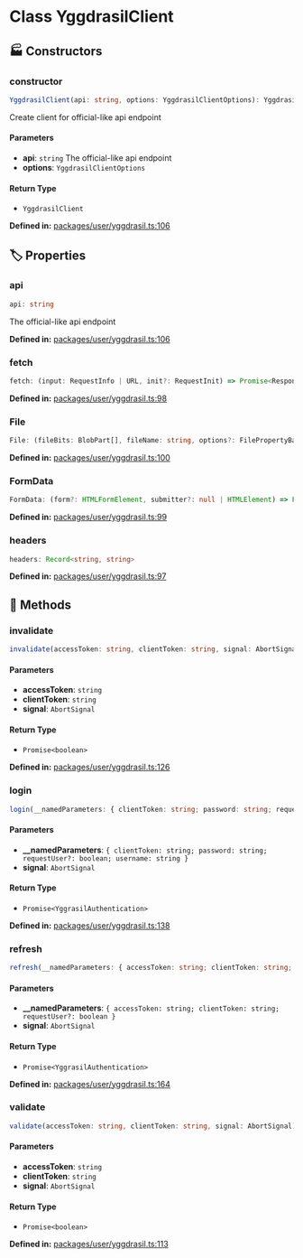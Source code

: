 # Class YggdrasilClient

## 🏭 Constructors

### constructor

```ts
YggdrasilClient(api: string, options: YggdrasilClientOptions): YggdrasilClient
```
Create client for official-like api endpoint
#### Parameters

- **api**: `string`
The official-like api endpoint
- **options**: `YggdrasilClientOptions`
#### Return Type

- `YggdrasilClient`

<p style="font-size: 14px; color: var(--vp-c-text-2)">
<strong>Defined in:</strong> <a href="https://github.com/voxelum/minecraft-launcher-core-node/blob/master/packages/user/yggdrasil.ts#L106" target="_blank" rel="noreferrer">packages/user/yggdrasil.ts:106</a>
</p>


## 🏷️ Properties

### api <Badge type="tip" text="public" />

```ts
api: string
```
The official-like api endpoint
<p style="font-size: 14px; color: var(--vp-c-text-2)">
<strong>Defined in:</strong> <a href="https://github.com/voxelum/minecraft-launcher-core-node/blob/master/packages/user/yggdrasil.ts#L106" target="_blank" rel="noreferrer">packages/user/yggdrasil.ts:106</a>
</p>


### fetch <Badge type="warning" text="protected" />

```ts
fetch: (input: RequestInfo | URL, init?: RequestInit) => Promise<Response>
```
<p style="font-size: 14px; color: var(--vp-c-text-2)">
<strong>Defined in:</strong> <a href="https://github.com/voxelum/minecraft-launcher-core-node/blob/master/packages/user/yggdrasil.ts#L98" target="_blank" rel="noreferrer">packages/user/yggdrasil.ts:98</a>
</p>


### File <Badge type="warning" text="protected" />

```ts
File: (fileBits: BlobPart[], fileName: string, options?: FilePropertyBag) => File
```
<p style="font-size: 14px; color: var(--vp-c-text-2)">
<strong>Defined in:</strong> <a href="https://github.com/voxelum/minecraft-launcher-core-node/blob/master/packages/user/yggdrasil.ts#L100" target="_blank" rel="noreferrer">packages/user/yggdrasil.ts:100</a>
</p>


### FormData <Badge type="warning" text="protected" />

```ts
FormData: (form?: HTMLFormElement, submitter?: null | HTMLElement) => FormData
```
<p style="font-size: 14px; color: var(--vp-c-text-2)">
<strong>Defined in:</strong> <a href="https://github.com/voxelum/minecraft-launcher-core-node/blob/master/packages/user/yggdrasil.ts#L99" target="_blank" rel="noreferrer">packages/user/yggdrasil.ts:99</a>
</p>


### headers <Badge type="warning" text="protected" />

```ts
headers: Record<string, string>
```
<p style="font-size: 14px; color: var(--vp-c-text-2)">
<strong>Defined in:</strong> <a href="https://github.com/voxelum/minecraft-launcher-core-node/blob/master/packages/user/yggdrasil.ts#L97" target="_blank" rel="noreferrer">packages/user/yggdrasil.ts:97</a>
</p>


## 🔧 Methods

### invalidate

```ts
invalidate(accessToken: string, clientToken: string, signal: AbortSignal): Promise<boolean>
```
#### Parameters

- **accessToken**: `string`
- **clientToken**: `string`
- **signal**: `AbortSignal`
#### Return Type

- `Promise<boolean>`

<p style="font-size: 14px; color: var(--vp-c-text-2)">
<strong>Defined in:</strong> <a href="https://github.com/voxelum/minecraft-launcher-core-node/blob/master/packages/user/yggdrasil.ts#L126" target="_blank" rel="noreferrer">packages/user/yggdrasil.ts:126</a>
</p>


### login

```ts
login(__namedParameters: { clientToken: string; password: string; requestUser?: boolean; username: string }, signal: AbortSignal): Promise<YggrasilAuthentication>
```
#### Parameters

- **__namedParameters**: `{ clientToken: string; password: string; requestUser?: boolean; username: string }`
- **signal**: `AbortSignal`
#### Return Type

- `Promise<YggrasilAuthentication>`

<p style="font-size: 14px; color: var(--vp-c-text-2)">
<strong>Defined in:</strong> <a href="https://github.com/voxelum/minecraft-launcher-core-node/blob/master/packages/user/yggdrasil.ts#L138" target="_blank" rel="noreferrer">packages/user/yggdrasil.ts:138</a>
</p>


### refresh

```ts
refresh(__namedParameters: { accessToken: string; clientToken: string; requestUser?: boolean }, signal: AbortSignal): Promise<YggrasilAuthentication>
```
#### Parameters

- **__namedParameters**: `{ accessToken: string; clientToken: string; requestUser?: boolean }`
- **signal**: `AbortSignal`
#### Return Type

- `Promise<YggrasilAuthentication>`

<p style="font-size: 14px; color: var(--vp-c-text-2)">
<strong>Defined in:</strong> <a href="https://github.com/voxelum/minecraft-launcher-core-node/blob/master/packages/user/yggdrasil.ts#L164" target="_blank" rel="noreferrer">packages/user/yggdrasil.ts:164</a>
</p>


### validate

```ts
validate(accessToken: string, clientToken: string, signal: AbortSignal): Promise<boolean>
```
#### Parameters

- **accessToken**: `string`
- **clientToken**: `string`
- **signal**: `AbortSignal`
#### Return Type

- `Promise<boolean>`

<p style="font-size: 14px; color: var(--vp-c-text-2)">
<strong>Defined in:</strong> <a href="https://github.com/voxelum/minecraft-launcher-core-node/blob/master/packages/user/yggdrasil.ts#L113" target="_blank" rel="noreferrer">packages/user/yggdrasil.ts:113</a>
</p>



